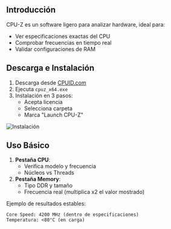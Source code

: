 ## Introducción
CPU-Z es un software ligero para analizar hardware, ideal para:
- Ver especificaciones exactas del CPU
- Comprobar frecuencias en tiempo real
- Validar configuraciones de RAM

## Descarga e Instalación
1. Descarga desde [CPUID.com](https://www.cpuid.com/softwares/cpu-z.html)
2. Ejecuta `cpuz_x64.exe`
3. Instalación en 3 pasos:
   - Acepta licencia
   - Selecciona carpeta
   - Marca "Launch CPU-Z"

![Instalación](https://i.imgur.com/CPUZ-install.png)

## Uso Básico
1. **Pestaña CPU**:
   - Verifica modelo y frecuencia
   - Núcleos vs Threads
2. **Pestaña Memory**:
   - Tipo DDR y tamaño
   - Frecuencia real (multiplica x2 el valor mostrado)

Ejemplo de resultados estables:
```text
Core Speed: 4200 MHz (dentro de especificaciones)
Temperatura: <80°C (en carga)